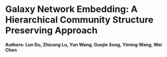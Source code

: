 # Galaxy Network Embedding: A Hierarchical Community Structure Preserving Approach
#### Authors: Lun Du, Zhicong Lu, Yun Wang, Guojie Song, Yiming Wang, Wei Chen
